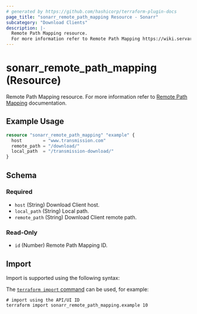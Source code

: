 ```yaml
---
# generated by https://github.com/hashicorp/terraform-plugin-docs
page_title: "sonarr_remote_path_mapping Resource - Sonarr"
subcategory: "Download Clients"
description: |-
  Remote Path Mapping resource.
  For more information refer to Remote Path Mapping https://wiki.servarr.com/sonarr/settings#remote-path-mappings documentation.
---
```


# sonarr_remote_path_mapping (Resource)

<!-- subcategory:Download Clients -->
Remote Path Mapping resource.
For more information refer to [Remote Path Mapping](https://wiki.servarr.com/sonarr/settings#remote-path-mappings) documentation.

## Example Usage

```terraform
resource "sonarr_remote_path_mapping" "example" {
  host        = "www.transmission.com"
  remote_path = "/download/"
  local_path  = "/transmission-download/"
}
```

<!-- schema generated by tfplugindocs -->
## Schema

### Required

- `host` (String) Download Client host.
- `local_path` (String) Local path.
- `remote_path` (String) Download Client remote path.

### Read-Only

- `id` (Number) Remote Path Mapping ID.

## Import

Import is supported using the following syntax:

The [`terraform import` command](https://developer.hashicorp.com/terraform/cli/commands/import) can be used, for example:

```shell
# import using the API/UI ID
terraform import sonarr_remote_path_mapping.example 10
```
